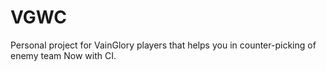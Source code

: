 # VGWC
Personal project for VainGlory players that helps you in counter-picking of enemy team
Now with CI.
